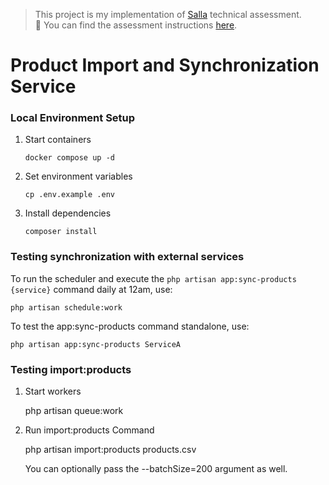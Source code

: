> This project is my implementation of [Salla](https://salla.com/en/home/) technical assessment.  
> 📌 You can find the assessment instructions [here](./assessment.md).

# Product Import and Synchronization Service

### Local Environment Setup

1.  Start containers

        docker compose up -d

2.  Set environment variables

        cp .env.example .env

3.  Install dependencies

        composer install

### Testing synchronization with external services

To run the scheduler and execute the `php artisan app:sync-products {service}` command daily at 12am, use:

    php artisan schedule:work

To test the app:sync-products command standalone, use:

    php artisan app:sync-products ServiceA

### Testing import:products

1. Start workers

    php artisan queue:work

2. Run import:products Command

    php artisan import:products products.csv

    You can optionally pass the --batchSize=200 argument as well.
